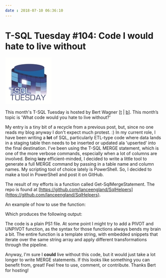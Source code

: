 ```yaml
---
date : 2018-07-10 06:36:10
---
```

# T-SQL Tuesday #104: Code I would hate to live without

[![T-SQL Tuesday](/assets/img/TSQL2sDay150x150.jpg)](https://bertwagner.com/2018/07/03/code-youd-hate-to-live-without-t-sql-tuesday-104-invitation)

This month's T-SQL Tuesday is hosted by Bert Wagner [[t](https://bertwagner.com/) \| [b](https://twitter.com/bertwagner)]. This month’s topic is 'What code would you hate to live without?'

My entry is a tiny bit of a recycle from a previous post, but, since no one reads my blog anyway I don't expect much protest. :)  In my current role, I have been writing a **lot** of SQL, particularly ETL-type code where data lands in a staging table then needs to be inserted or updated ala 'upserted' into the final destination. I've been using the T-SQL MERGE statement, which is one of the more verbose commands, especially when a lot of columns are involved. Being ~~lazy~~ efficient-minded, I decided to write a little tool to generate a full MERGE command by passing in a table name and column names. My scripting tool of choice lately is PowerShell. So, I decided to make a tool in PowerShell and post it on GitHub.

The result of my efforts is a function called Get-SqlMergeStatement. The repo is found at [https://github.com/lanceengland/SqlHelpers](https://github.com/lanceengland/SqlHelpers).

An example of how to use the function:

<script src="https://gist.github.com/lanceengland/493795b4ee49bbd30988f21d557f639e.js"></script>

Which produces the following output:

<script src="https://gist.github.com/lanceengland/f6c94d25406c928a469a8219e3730bcd.js"></script>

The code is a plain PS1 file. At some point I might try to add a PIVOT and UNPIVOT function, as the syntax for those functions always bends my brain a bit. The entire function is a template string, with embedded snippets that iterate over the same string array and apply different transformations through the pipeline.

Anyway, I'm sure I **could** live without this code, but it would just take a lot longer to write MERGE statements. If this looks like something you can benefit from, great! Feel free to use, comment, or contribute. Thanks Bert for hosting!